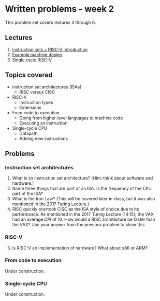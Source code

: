 # Written problems - week 2

This problem set covers lectures 4 through 6.

## Lectures

1. [Instruction sets + RISC-V introduction](https://github.com/jlpteaching/ECS154B/blob/master/lecture%20notes/Lecture-4.pdf)
2. [Example machine design](https://github.com/jlpteaching/ECS154B/blob/master/lecture%20notes/Lecture-5.pdf)
3. [Single cycle RISC-V](https://github.com/jlpteaching/ECS154B/blob/master/lecture%20notes/Lecture-6.pdf)

## Topics covered

* Instruction set architectures (ISAs)
  * RISC versus CISC
* RISC-V
  * Instruction types
  * Extensions
* From code to execution
  * Going from higher-level languages to machine code
  * Executing an instruction
* Single-cycle CPU
  * Datapath
  * Adding new instructions

## Problems

### Instruction set architectures

1. What is an instruction set architecture? (Hint: think about software and hardware.)
2. Name three things that are part of an ISA. Is the frequency of the CPU part of the ISA?
3. What is the Iron Law? (This will be covered later in class, but it was also mentioned in the 2017 Turing Lecture.)
4. RISC quickly overtook CISC as the ISA style of choice due to its performance. As mentioned in the 2017 Turing Lecture (14:15), the VAX had an average CPI of 10. How would a RISC architecture be faster than the VAX? Use your answer from the previous problem to show this.

### RISC-V

5. Is RISC-V an implementation of hardware? What about x86 or ARM?

### From code to execution

Under construction.

### Single-cycle CPU

Under construction.
